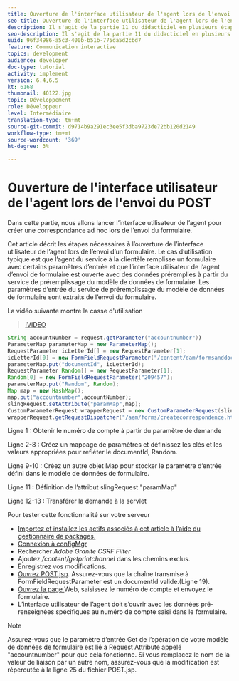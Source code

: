 ```yaml
---
title: Ouverture de l'interface utilisateur de l'agent lors de l'envoi du POST
seo-title: Ouverture de l'interface utilisateur de l'agent lors de l'envoi du POST
description: Il s'agit de la partie 11 du didacticiel en plusieurs étapes pour créer votre premier document de communications interactives pour le canal d'impression. Dans cette partie, nous allons lancer l’interface utilisateur de l’agent pour créer une correspondance ad hoc lors de l’envoi du formulaire.
seo-description: Il s'agit de la partie 11 du didacticiel en plusieurs étapes pour créer votre premier document de communications interactives pour le canal d'impression. Dans cette partie, nous allons lancer l’interface utilisateur de l’agent pour créer une correspondance ad hoc lors de l’envoi du formulaire.
uuid: 96f34986-a5c3-400b-b51b-775da5d2cbd7
feature: Communication interactive
topics: development
audience: developer
doc-type: tutorial
activity: implement
version: 6.4,6.5
kt: 6168
thumbnail: 40122.jpg
topic: Développement
role: Développeur
level: Intermédiaire
translation-type: tm+mt
source-git-commit: d9714b9a291ec3ee5f3dba9723de72bb120d2149
workflow-type: tm+mt
source-wordcount: '369'
ht-degree: 3%

---
```



# Ouverture de l&#39;interface utilisateur de l&#39;agent lors de l&#39;envoi du POST

Dans cette partie, nous allons lancer l’interface utilisateur de l’agent pour créer une correspondance ad hoc lors de l’envoi du formulaire.

Cet article décrit les étapes nécessaires à l’ouverture de l’interface utilisateur de l’agent lors de l’envoi d’un formulaire. Le cas d’utilisation typique est que l’agent du service à la clientèle remplisse un formulaire avec certains paramètres d’entrée et que l’interface utilisateur de l’agent d’envoi de formulaire est ouverte avec des données préremplies à partir du service de préremplissage du modèle de données de formulaire. Les paramètres d’entrée du service de préremplissage du modèle de données de formulaire sont extraits de l’envoi du formulaire.

La vidéo suivante montre la casse d&#39;utilisation

>[!VIDEO](https://video.tv.adobe.com/v/40122/?quality=9&learn=on)

```java
String accountNumber = request.getParameter("accountnumber"))
ParameterMap parameterMap = new ParameterMap();
RequestParameter icLetterId[] = new RequestParameter[1];
icLetterId[0] = new FormFieldRequestParameter("/content/dam/formsanddocuments/retirementstatementprint");
parameterMap.put("documentId", icLetterId);
RequestParameter Random[] = new RequestParameter[1];
Random[0] = new FormFieldRequestParameter("209457");
parameterMap.put("Random", Random);
Map map = new HashMap();
map.put("accountnumber",accountNumber);
slingRequest.setAttribute("paramMap",map);
CustomParameterRequest wrapperRequest = new CustomParameterRequest(slingRequest,parameterMap,"GET");
wrapperRequest.getRequestDispatcher("/aem/forms/createcorrespondence.html").include(wrapperRequest, response);
```

Ligne 1 : Obtenir le numéro de compte à partir du paramètre de demande

Ligne 2-8 : Créez un mappage de paramètres et définissez les clés et les valeurs appropriées pour refléter le documentId, Random.

Ligne 9-10 : Créez un autre objet Map pour stocker le paramètre d’entrée défini dans le modèle de données de formulaire.

Ligne 11 : Définition de l’attribut slingRequest &quot;paramMap&quot;

Ligne 12-13 : Transférer la demande à la servlet

Pour tester cette fonctionnalité sur votre serveur

* [Importez et installez les actifs associés à cet article à l’aide du gestionnaire de packages.](assets/launch-agent-ui.zip)
* [Connexion à configMgr](http://localhost:4502/system/console/configMgr)
* Rechercher _Adobe Granite CSRF Filter_
* Ajoutez _/content/getprintchannel_ dans les chemins exclus.
* Enregistrez vos modifications.
* [Ouvrez POST.jsp](http://localhost:4502/apps/AEMForms/openprintchannel/POST.jsp). Assurez-vous que la chaîne transmise à FormFieldRequestParameter est un documentId valide.(Ligne 19).
* [Ouvrez la page ](http://localhost:4502/content/OpenPrintChannel.html) Web, saisissez le numéro de compte et envoyez le formulaire.
* L’interface utilisateur de l’agent doit s’ouvrir avec les données pré-renseignées spécifiques au numéro de compte saisi dans le formulaire.

>[!NOTE]
>
>Assurez-vous que le paramètre d’entrée Get de l’opération de votre modèle de données de formulaire est lié à Request Attribute appelé &quot;accountnumber&quot; pour que cela fonctionne. Si vous remplacez le nom de la valeur de liaison par un autre nom, assurez-vous que la modification est répercutée à la ligne 25 du fichier POST.jsp.

